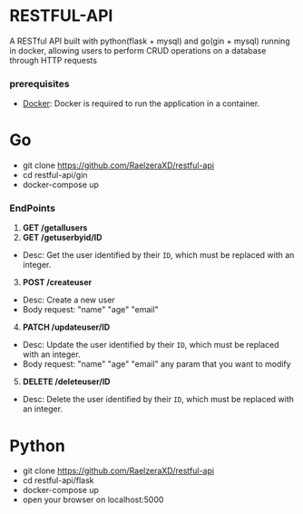 # RESTFUL-API
A RESTful API built with python(flask + mysql) and go(gin + mysql) running in docker,
allowing users to perform CRUD operations on a database through HTTP requests
### prerequisites
- [Docker](https://www.docker.com/get-started): Docker is required to run the application in a container.
# Go
* git clone https://github.com/RaelzeraXD/restful-api
* cd restful-api/gin
* docker-compose up
### EndPoints
1. **GET /getallusers**
2. **GET /getuserbyid/ID**
* Desc: Get the user identified by their `ID`, which must be replaced with an integer.
3. **POST /createuser**
* Desc: Create a new user
* Body request: "name" "age" "email"
4. **PATCH /updateuser/ID**
* Desc: Update the user identified by their `ID`, which must be replaced with an integer.
* Body request: "name" "age" "email" any param that you want to modify
5. **DELETE /deleteuser/ID**
  * Desc: Delete the user identified by their `ID`, which must be replaced with an integer.

# Python
* git clone https://github.com/RaelzeraXD/restful-api
* cd restful-api/flask
* docker-compose up
* open your browser on localhost:5000
